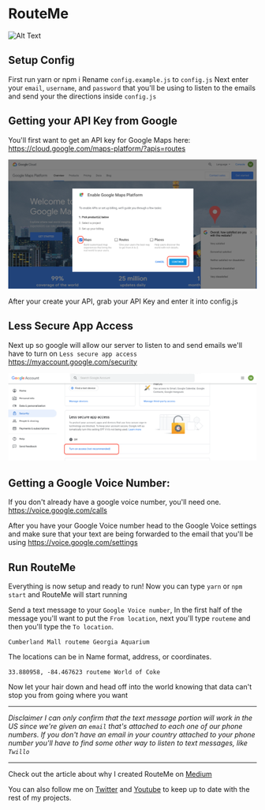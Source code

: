 # RouteMe


![Alt Text](https://github.com/AhadCove/routeme/blob/master/assets/routeme-demo.gif)

## Setup Config
First run yarn or npm i
Rename `config.example.js` to `config.js`
Next enter your `email`, `username`, and `password` that you'll be using to listen to the emails and send your the directions inside `config.js`

## Getting your API Key from Google

You'll first want to get an API key for Google Maps here:
https://cloud.google.com/maps-platform/?apis=routes

![Getting Api Key](assets/maps-api.png "Getting Api Key")

After your create your API, grab your API Key and enter it into config.js

## Less Secure App Access
Next up so google will allow our server to listen to and send emails we'll have to turn on `Less secure app access`
https://myaccount.google.com/security

![Enable Less Secure App Access](assets/enable-access.png "Enable Less Secure App Access")

## Getting a Google Voice Number:
If you don't already have a google voice number, you'll need one.
https://voice.google.com/calls

After you have your Google Voice number head to the Google Voice settings and make sure that your text are being forwarded to the email that you'll be using
https://voice.google.com/settings

## Run RouteMe
Everything is now setup and ready to run!
Now you can type `yarn` or `npm start` and RouteMe will start running

Send a text message to your `Google Voice number`,
In the first half of the message you'll want to put the `From location`, next you'll type `routeme` and then you'll type the `To location`.

```
Cumberland Mall routeme Georgia Aquarium
```

The locations can be in Name format, address, or coordinates.

```
33.880958, -84.467623 routeme World of Coke
```
Now let your hair down and head off into the world knowing that data can't stop you from going where you want

---

*Disclaimer I can only confirm that the text message portion will work in the US since we're given an `email` that's attached to each one of our phone numbers.
If you don't have an email in your country attached to your phone number you'll have to find some other way to listen to text messages, like `Twillo`*

---

Check out the article about why I created RouteMe on [Medium](https://medium.com/p/9ca51bc912df)

You can also follow me on [Twitter](https://twitter.com/ahadcove) and [Youtube](https://youtube.com/ahadcove) to keep up to date with the rest of my projects.
